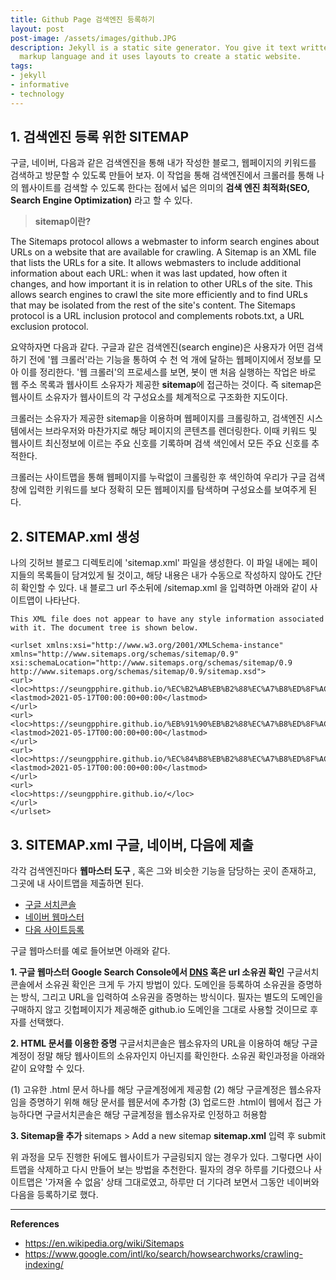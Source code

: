 ```yaml
---
title: Github Page 검색엔진 등록하기
layout: post
post-image: /assets/images/github.JPG
description: Jekyll is a static site generator. You give it text written in your favorite
  markup language and it uses layouts to create a static website.
tags:
- jekyll
- informative
- technology
---
```


## 1. 검색엔진 등록 위한 SITEMAP 
구글, 네이버, 다음과 같은 검색엔진을 통해 내가 작성한 블로그, 웹페이지의 키워드를 검색하고 방문할 수 있도록 만들어 보자. 이 작업을 통해 검색엔진에서 크롤러를 통해 나의 웹사이트를 검색할 수 있도록 한다는 점에서 넓은 의미의 __검색 엔진 최적화(SEO, Search Engine Optimization)__ 라고 할 수 있다. 

> **sitemap이란?** 

The Sitemaps protocol allows a webmaster to inform search engines about URLs on a website that are available for crawling. A Sitemap is an XML file that lists the URLs for a site. It allows webmasters to include additional information about each URL: when it was last updated, how often it changes, and how important it is in relation to other URLs of the site. This allows search engines to crawl the site more efficiently and to find URLs that may be isolated from the rest of the site's content. The Sitemaps protocol is a URL inclusion protocol and complements robots.txt, a URL exclusion protocol.

요약하자면 다음과 같다. 
구글과 같은 검색엔진(search engine)은 사용자가 어떤 검색하기 전에 '웹 크롤러'라는 기능을 통하여 수 천 억 개에 달하는 웹페이지에서 정보를 모아 이를 정리한다. '웹 크롤러'의 프로세스를 보면, 봇이 맨 처음 실행하는 작업은 바로 웹 주소 목록과 웹사이트 소유자가 제공한 **sitemap**에 접근하는 것이다. 즉 sitemap은 웹사이트 소유자가 웹사이트의 각 구성요소를 체계적으로 구조화한 지도이다. 

크롤러는 소유자가 제공한 sitemap을 이용하며 웹페이지를 크롤링하고, 검색엔진 시스템에서는 브라우저와 마찬가지로 해당 페이지의 콘텐츠를 렌더링한다. 이때 키워드 및 웹사이트 최신정보에 이르는 주요 신호를 기록하며 검색 색인에서 모든 주요 신호를 추적한다. 

크롤러는 사이트맵을 통해 웹페이지를 누락없이 크롤링한 후 색인하여 우리가 구글 검색창에 입력한 키워드를 보다 정확히 모든 웹페이지를 탐색하며 구성요소를 보여주게 된다. 

## 2. SITEMAP.xml 생성

나의 깃허브 블로그 디렉토리에 'sitemap.xml' 파일을 생성한다. 
이 파일 내에는 페이지들의 목록들이 담겨있게 될 것이고, 해당 내용은 내가 수동으로 작성하지 않아도 간단히 확인할 수 있다. 내 블로그 url 주소뒤에 /sitemap.xml 을 입력하면 아래와 같이 사이트맵이 나타난다.

 ```
This XML file does not appear to have any style information associated with it. The document tree is shown below.

 <urlset xmlns:xsi="http://www.w3.org/2001/XMLSchema-instance" xmlns="http://www.sitemaps.org/schemas/sitemap/0.9" xsi:schemaLocation="http://www.sitemaps.org/schemas/sitemap/0.9 http://www.sitemaps.org/schemas/sitemap/0.9/sitemap.xsd">
<url>
<loc>https://seungpphire.github.io/%EC%B2%AB%EB%B2%88%EC%A7%B8%ED%8F%AC%EC%8A%A4%ED%8A%B8/</loc>
<lastmod>2021-05-17T00:00:00+00:00</lastmod>
</url>
<url>
<loc>https://seungpphire.github.io/%EB%91%90%EB%B2%88%EC%A7%B8%ED%8F%AC%EC%8A%A4%ED%8A%B8/</loc>
<lastmod>2021-05-17T00:00:00+00:00</lastmod>
</url>
<url>
<loc>https://seungpphire.github.io/%EC%84%B8%EB%B2%88%EC%A7%B8%ED%8F%AC%EC%8A%A4%ED%8A%B8/</loc>
<lastmod>2021-05-17T00:00:00+00:00</lastmod>
</url>
<url>
<loc>https://seungpphire.github.io/</loc>
</url>
</urlset>
 ```
## 3. SITEMAP.xml 구글, 네이버, 다음에 제출 
각각 검색엔진마다 **웹마스터 도구** , 혹은 그와 비슷한 기능을 담당하는 곳이 존재하고, 그곳에 내 사이트맵을 제출하면 된다.  
-  [구글 서치콘솔](https://search.google.com/search-console?hl=ko, "https://search.google.com/search-console?hl=ko")
- [네이버 웹마스터](https://search.google.com/search-console?hl=ko, "https://search.google.com/search-console?hl=ko")
- [다음 사이트등록](https://search.google.com/search-console?hl=ko, "https://search.google.com/search-console?hl=ko")

구글 웹마스터를 예로 들어보면 아래와 같다.

**1. 구글 웹마스터 Google Search Console에서 [DNS](https://namu.wiki/w/DNS) 혹은 url 소유권 확인**
 구글서치콘솔에서 소유권 확인은 크게 두 가지 방법이 있다. 도메인을 등록하여 소유권을 증명하는 방식, 그리고 URL을 입력하여 소유권을 증명하는 방식이다. 필자는 별도의 도메인을 구매하지 않고 깃헙페이지가 제공해준 github.io 도메인을 그대로 사용할 것이므로 후자를 선택했다. 

 **2. HTML 문서를 이용한 증명**
 구글서치콘솔은 웹소유자의 URL을 이용하여 해당 구글계정이 정말 해당 웹사이트의 소유자인지 아닌지를 확인한다. 소유권 확인과정을 아래와 같이 요약할 수 있다.

 (1) 고유한 .html 문서 하나를 해당 구글계정에게 제공함
 (2) 해당 구글계정은 웹소유자임을 증명하기 위해 해당 문서를 웹문서에 추가함
 (3) 업로드한 .html이 웹에서 접근 가능하다면 구글서치콘솔은 해당 구글계정을 웹소유자로 인정하고 허용함

 **3. Sitemap을 추가**
 sitemaps > Add a new sitemap
 **sitemap.xml** 입력 후 submit

위 과정을 모두 진행한 뒤에도 웹사이트가 구글링되지 않는 경우가 있다.
그렇다면 사이트맵을 삭제하고 다시 만들어 보는 방법을 추천한다. 
필자의 경우 하루를 기다렸으나 사이트맵은 '가져올 수 없음' 상태 그대로였고, 
하루만 더 기다려 보면서 그동안 네이버와 다음을 등록하기로 했다.

*****

**References**
*  <ref>https://en.wikipedia.org/wiki/Sitemaps</ref>
*  <ref>https://www.google.com/intl/ko/search/howsearchworks/crawling-indexing/</ref>